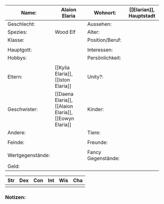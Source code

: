 
| Name:            | Alaion Elaria                                         | Wohnort:           | [[Elarian]], Hauptstadt |
| ---------------- | ----------------------------------------------------- | ------------------ | ----------------------- |
| Geschlecht:      |                                                       | Aussehen:          |                         |
| Spezies:         | Wood Elf                                              | Alter:             |                         |
| Klasse:          |                                                       | Position/Beruf:    |                         |
|                  |                                                       |                    |                         |
| Hauptgott:       |                                                       | Interessen:        |                         |
| Hobbys:          |                                                       | Persönlichkeit:    |                         |
|                  |                                                       |                    |                         |
| Eltern:          | [[Kylia Elaria]], [[Iston Elaria]]                    | Unity?:            |                         |
| Geschwister:     | [[Daena Elaria]], [[Alaion Elaria]], [[Eowyn Elaria]] | Kinder:            |                         |
| Andere:          |                                                       | Tiere:             |                         |
|                  |                                                       |                    |                         |
| Feinde:          |                                                       | Freunde:           |                         |
|                  |                                                       |                    |                         |
| Wertgegenstände: |                                                       | Fancy Gegenstände: |                         |
| Geld:            |                                                       |                    |                         |

| Str | Dex | Con | Int | Wis | Cha |
| --- | --- | --- | --- | --- | --- |
|     |     |     |     |     |     |
### Notizen:
